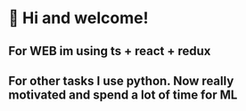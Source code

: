 # 👋 Hi and welcome!
  
## For WEB im using ts + react + redux

## For other tasks I use python. Now really motivated and spend a lot of time for ML 

